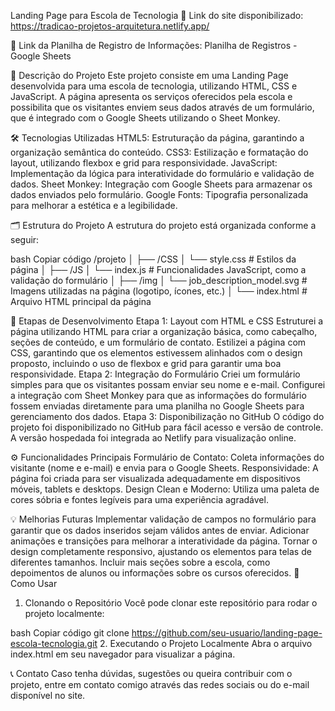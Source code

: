 Landing Page para Escola de Tecnologia
🔗 Link do site disponibilizado:
https://tradicao-projetos-arquitetura.netlify.app/

🔗 Link da Planilha de Registro de Informações:
Planilha de Registros - Google Sheets

📌 Descrição do Projeto
Este projeto consiste em uma Landing Page desenvolvida para uma escola de tecnologia, utilizando HTML, CSS e JavaScript. A página apresenta os serviços oferecidos pela escola e possibilita que os visitantes enviem seus dados através de um formulário, que é integrado com o Google Sheets utilizando o Sheet Monkey.

🛠 Tecnologias Utilizadas
HTML5: Estruturação da página, garantindo a organização semântica do conteúdo.
CSS3: Estilização e formatação do layout, utilizando flexbox e grid para responsividade.
JavaScript: Implementação da lógica para interatividade do formulário e validação de dados.
Sheet Monkey: Integração com Google Sheets para armazenar os dados enviados pelo formulário.
Google Fonts: Tipografia personalizada para melhorar a estética e a legibilidade.

🗂 Estrutura do Projeto
A estrutura do projeto está organizada conforme a seguir:

bash
Copiar código
/projeto
│
├── /CSS
│   └── style.css            # Estilos da página
│
├── /JS
│   └── index.js             # Funcionalidades JavaScript, como a validação do formulário
│
├── /img
│   └── job_description_model.svg  # Imagens utilizadas na página (logotipo, ícones, etc.)
│
└── index.html               # Arquivo HTML principal da página

🚀 Etapas de Desenvolvimento
Etapa 1: Layout com HTML e CSS
Estruturei a página utilizando HTML para criar a organização básica, como cabeçalho, seções de conteúdo, e um formulário de contato.
Estilizei a página com CSS, garantindo que os elementos estivessem alinhados com o design proposto, incluindo o uso de flexbox e grid para garantir uma boa responsividade.
Etapa 2: Integração do Formulário
Criei um formulário simples para que os visitantes possam enviar seu nome e e-mail.
Configurei a integração com Sheet Monkey para que as informações do formulário fossem enviadas diretamente para uma planilha no Google Sheets para gerenciamento dos dados.
Etapa 3: Disponibilização no GitHub
O código do projeto foi disponibilizado no GitHub para fácil acesso e versão de controle. A versão hospedada foi integrada ao Netlify para visualização online.

⚙️ Funcionalidades Principais
Formulário de Contato: Coleta informações do visitante (nome e e-mail) e envia para o Google Sheets.
Responsividade: A página foi criada para ser visualizada adequadamente em dispositivos móveis, tablets e desktops.
Design Clean e Moderno: Utiliza uma paleta de cores sóbria e fontes legíveis para uma experiência agradável.

💡 Melhorias Futuras
Implementar validação de campos no formulário para garantir que os dados inseridos sejam válidos antes de enviar.
Adicionar animações e transições para melhorar a interatividade da página.
Tornar o design completamente responsivo, ajustando os elementos para telas de diferentes tamanhos.
Incluir mais seções sobre a escola, como depoimentos de alunos ou informações sobre os cursos oferecidos.
📄 Como Usar
1. Clonando o Repositório
Você pode clonar este repositório para rodar o projeto localmente:

bash
Copiar código
git clone https://github.com/seu-usuario/landing-page-escola-tecnologia.git
2. Executando o Projeto Localmente
Abra o arquivo index.html em seu navegador para visualizar a página.

📞 Contato
Caso tenha dúvidas, sugestões ou queira contribuir com o projeto, entre em contato comigo através das redes sociais ou do e-mail disponível no site.


